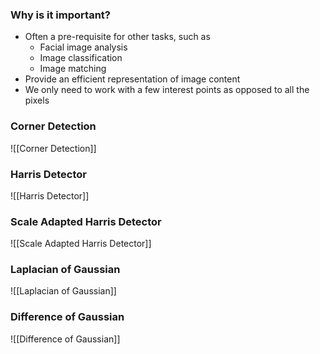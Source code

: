 ### Why is it important?
- Often a pre-requisite for other tasks, such as
	- Facial image analysis
	- Image classification
	- Image matching
- Provide an efficient representation of image content
- We only need to work with a few interest points as opposed to all the pixels

### Corner Detection
![[Corner Detection]]

### Harris Detector
![[Harris Detector]]

### Scale Adapted Harris Detector
![[Scale Adapted Harris Detector]]


### Laplacian of Gaussian
![[Laplacian of Gaussian]]

### Difference of Gaussian
![[Difference of Gaussian]]